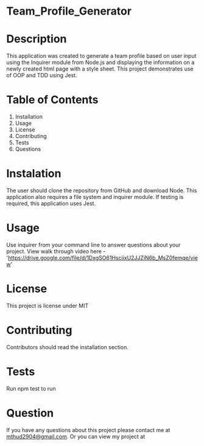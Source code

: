 # Team_Profile_Generator

# Description
This application was created to generate a team profile based on user input using the Inquirer module from Node.js and displaying the information on a newly created html page with a style sheet. This project demonstrates use of OOP and TDD using Jest.

# Table of Contents
1. Installation
2. Usage
3. License
4. Contributing
5. Tests
6. Questions

# Instalation
The user should clone the repository from GitHub and download Node. This application also requires a file system and inquirer module. If testing is required, this application uses Jest.

# Usage
Use inquirer from your command line to answer questions about your project. View walk through video here - 'https://drive.google.com/file/d/1DxgSO61HsciixU2JJZiN6b_MsZ0femqe/view'

# License
This project is license under MIT

# Contributing
Contributors should read the installation section.

# Tests
Run npm test to run

# Question
If you have any questions about this project please contact me at mthud2904@gmail.com. Or you can view my project at 
